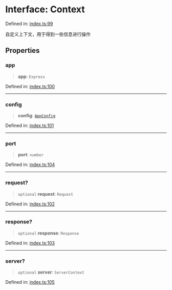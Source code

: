 <!-- prettier-ignore-start -->
# Interface: Context

Defined in: [index.ts:99](https://github.com/windyeasy/asrv/blob/fa5fb27721a94de37974a89fe48a35f9f37683b8/src/types/index.ts#L99)

自定义上下文，用于得到一些信息进行操作

## Properties

### app

> **app**: `Express`

Defined in: [index.ts:100](https://github.com/windyeasy/asrv/blob/fa5fb27721a94de37974a89fe48a35f9f37683b8/src/types/index.ts#L100)

***

### config

> **config**: [`AppConfig`](AppConfig.md)

Defined in: [index.ts:101](https://github.com/windyeasy/asrv/blob/fa5fb27721a94de37974a89fe48a35f9f37683b8/src/types/index.ts#L101)

***

### port

> **port**: `number`

Defined in: [index.ts:104](https://github.com/windyeasy/asrv/blob/fa5fb27721a94de37974a89fe48a35f9f37683b8/src/types/index.ts#L104)

***

### request?

> `optional` **request**: `Request`

Defined in: [index.ts:102](https://github.com/windyeasy/asrv/blob/fa5fb27721a94de37974a89fe48a35f9f37683b8/src/types/index.ts#L102)

***

### response?

> `optional` **response**: `Response`

Defined in: [index.ts:103](https://github.com/windyeasy/asrv/blob/fa5fb27721a94de37974a89fe48a35f9f37683b8/src/types/index.ts#L103)

***

### server?

> `optional` **server**: `ServerContext`

Defined in: [index.ts:105](https://github.com/windyeasy/asrv/blob/fa5fb27721a94de37974a89fe48a35f9f37683b8/src/types/index.ts#L105)

<!-- prettier-ignore-end -->
